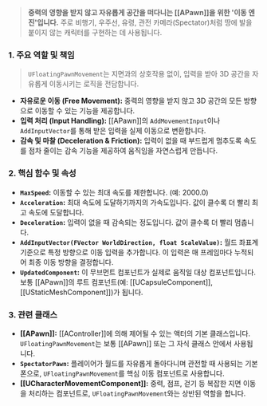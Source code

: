> **중력의 영향을 받지 않고 자유롭게 공간을 떠다니는 [[APawn]]을 위한 '이동 엔진'입니다.** 주로 비행기, 우주선, 유령, 관전 카메라(Spectator)처럼 땅에 발을 붙이지 않는 캐릭터를 구현하는 데 사용됩니다.

### **1. 주요 역할 및 책임**
> `UFloatingPawnMovement`는 지면과의 상호작용 없이, 입력을 받아 3D 공간을 자유롭게 이동시키는 로직을 전담합니다.
* **자유로운 이동 (Free Movement):**
    중력의 영향을 받지 않고 3D 공간의 모든 방향으로 이동할 수 있는 기능을 제공합니다.
* **입력 처리 (Input Handling):**
    [[APawn]]의 `AddMovementInput`이나 `AddInputVector`를 통해 받은 입력을 실제 이동으로 변환합니다.
* **감속 및 마찰 (Deceleration & Friction):**
    입력이 없을 때 부드럽게 멈추도록 속도를 점차 줄이는 감속 기능을 제공하여 움직임을 자연스럽게 만듭니다.

### **2. 핵심 함수 및 속성**
* **`MaxSpeed`:**
    이동할 수 있는 최대 속도를 제한합니다. (예: 2000.0)
* **`Acceleration`:**
    최대 속도에 도달하기까지의 가속도입니다. 값이 클수록 더 빨리 최고 속도에 도달합니다.
* **`Deceleration`:**
    입력이 없을 때 감속되는 정도입니다. 값이 클수록 더 빨리 멈춥니다.
* **`AddInputVector(FVector WorldDirection, float ScaleValue)`:**
    월드 좌표계 기준으로 특정 방향으로 이동 입력을 추가합니다. 이 입력은 매 프레임마다 누적되어 최종 이동 방향을 결정합니다.
* **`UpdatedComponent`:**
    이 무브먼트 컴포넌트가 실제로 움직일 대상 컴포넌트입니다. 보통 [[APawn]]의 루트 컴포넌트(예: [[UCapsuleComponent]], [[UStaticMeshComponent]])가 됩니다.

### **3. 관련 클래스**
* **[[APawn]]:**
    [[AController]]에 의해 제어될 수 있는 액터의 기본 클래스입니다. `UFloatingPawnMovement`는 보통 [[APawn]] 또는 그 자식 클래스 안에서 사용됩니다.
* **`SpectatorPawn`:**
    플레이어가 월드를 자유롭게 돌아다니며 관전할 때 사용되는 기본 폰으로, `UFloatingPawnMovement`를 핵심 이동 컴포넌트로 사용합니다.
* **[[UCharacterMovementComponent]]:**
    중력, 점프, 걷기 등 복잡한 지면 이동을 처리하는 컴포넌트로, `UFloatingPawnMovement`와는 상반된 역할을 합니다.